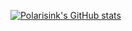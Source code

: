 <!--
**polarisink/polarisink** is a ✨ _special_ ✨ repository because its `README.md` (this file) appears on your GitHub profile.

Here are some ideas to get you started:

- 🔭 I’m currently working on ...
- 🌱 I’m currently learning ...
- 👯 I’m looking to collaborate on ...
- 🤔 I’m looking for help with ...
- 💬 Ask me about ...
- 📫 How to reach me: ...
- 😄 Pronouns: ...
- ⚡ Fun fact: ...
-->

[![Polarisink's GitHub stats](https://github-readme-stats.vercel.app/api?username=polarisink&show_icons=true&theme=radical)](https://github.com/polarisink/github-readme-stats)

